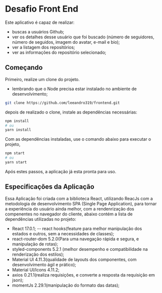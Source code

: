 # Desafio Front End 
Este aplicativo é capaz de realizar:
- buscas a usuários Github;
- ver os detalhes desse usuário que foi buscado (número de seguidores, número de seguidos, imagem do avatar, e-mail e bio);
- ver a listagem dos repositórios;
- ver as informações do repositório selecionado;


## Começando


Primeiro, realize um clone do projeto. 
- lembrando que o Node precisa estar instalado no ambiente de desenvolvimento;

```bash
git clone https://github.com/leeandro319/frontend.git
```
depois de realizado o clone, instale as dependências necessárias:
```bash
npm install
# ou
yarn install
```
Com as dependências instaladas, use o comando abaixo para executar o projeto, 
```bash
npm start
# ou
yarn start
```
Após estes passos, a aplicação já esta pronta para uso.

## Especificações da Aplicação

Essa Aplicação foi criada com a biblioteca React, utilizando ReacJs com a metodologia de desenvolvimento SPA (Single Page Application), para tornar a experiência do usuário ainda melhor, com a rendenrização dos compenentes no navegador do cliente, abaixo contém a lista de dependências utilizadas no projeto:
 - React 17.0.1;
 -- react hooks(feature para melhor manipulação dos estados e outros, sem a necessidades de classes);
 - react-router-dom 5.2.0(Para uma navegação rápida e segura, e manipulação de rotas);
 - styled-components 5.2.1 (melhor desempenho e compatibilidade na renderização dos estilos);
 - Material UI 4.11.3(qualidade de layouts dos componentes, com desenvolvimento ágil e prático);
 - Material UI/Icons 4.11.2;
 - axios 0.21.1(realiza requisições, e converte a resposta da requisição em json);
 - momentJs 2.29.1(manipulação do formato das datas);
